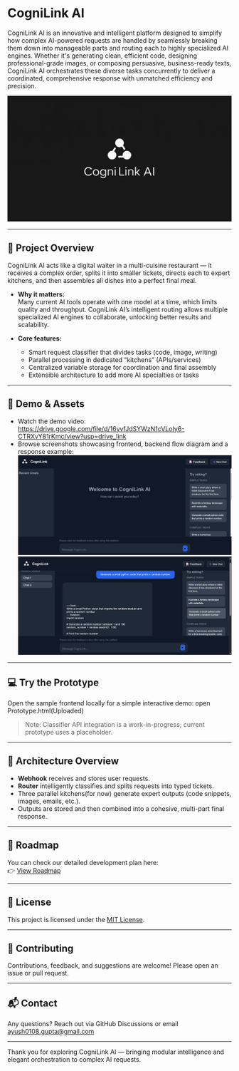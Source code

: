 # CogniLink AI

CogniLink AI is an innovative and intelligent platform designed to simplify how complex AI-powered requests are handled by seamlessly breaking them down into manageable parts and routing each to highly specialized AI engines. Whether it's generating clean, efficient code, designing professional-grade images, or composing persuasive, business-ready texts, CogniLink AI orchestrates these diverse tasks concurrently to deliver a coordinated, comprehensive response with unmatched efficiency and precision.


![CogniLink AI Logo](LogoCogniLink.jpg)

---

## 🚀 Project Overview

CogniLink AI acts like a digital waiter in a multi-cuisine restaurant — it receives a complex order, splits it into smaller tickets, directs each to expert kitchens, and then assembles all dishes into a perfect final meal.

- **Why it matters:**  
  Many current AI tools operate with one model at a time, which limits quality and throughput. CogniLink AI’s intelligent routing allows multiple specialized AI engines to collaborate, unlocking better results and scalability.

- **Core features:**  
  - Smart request classifier that divides tasks (code, image, writing)  
  - Parallel processing in dedicated “kitchens” (APIs/services)  
  - Centralized variable storage for coordination and final assembly  
  - Extensible architecture to add more AI specialties or tasks  

---

## 🎥 Demo & Assets

- Watch the demo video: https://drive.google.com/file/d/16yvfJdSYWzN1cVLoIy6-CTRXvY81rKmc/view?usp=drive_link
- Browse screenshots showcasing frontend, backend flow diagram and a response example:
![Frontend Design](Beta2-Frontend.png)
![Conversation](UserInterface.png)


---

## 💻 Try the Prototype

Open the sample frontend locally for a simple interactive demo:  open Prototype.html(Uploaded)

> Note: Classifier API integration is a work-in-progress; current prototype uses a placeholder.

---

## 🧩 Architecture Overview

- **Webhook** receives and stores user requests.  
- **Router** intelligently classifies and splits requests into typed tickets.  
- Three parallel kitchens(for now) generate expert outputs (code snippets, images, emails, etc.).  
- Outputs are stored and then combined into a cohesive, multi-part final response.
  
---

## 📍 Roadmap  
You can check our detailed development plan here:  
👉 [View Roadmap](ROADMAP.md)

---

## 📄 License

This project is licensed under the [MIT License](LICENSE).

---

## 🙌 Contributing

Contributions, feedback, and suggestions are welcome! Please open an issue or pull request.

---

## 📬 Contact

Any questions? Reach out via GitHub Discussions or email ayush0108.gupta@gmail.com

---

Thank you for exploring CogniLink AI — bringing modular intelligence and elegant orchestration to complex AI requests.



